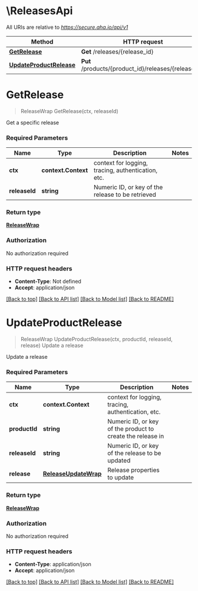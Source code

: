 # \ReleasesApi

All URIs are relative to *https://secure.aha.io/api/v1*

Method | HTTP request | Description
------------- | ------------- | -------------
[**GetRelease**](ReleasesApi.md#GetRelease) | **Get** /releases/{release_id} | 
[**UpdateProductRelease**](ReleasesApi.md#UpdateProductRelease) | **Put** /products/{product_id}/releases/{release_id} | Update a release


# **GetRelease**
> ReleaseWrap GetRelease(ctx, releaseId)


Get a specific release

### Required Parameters

Name | Type | Description  | Notes
------------- | ------------- | ------------- | -------------
 **ctx** | **context.Context** | context for logging, tracing, authentication, etc.
  **releaseId** | **string**| Numeric ID, or key of the release to be retrieved | 

### Return type

[**ReleaseWrap**](ReleaseWrap.md)

### Authorization

No authorization required

### HTTP request headers

 - **Content-Type**: Not defined
 - **Accept**: application/json

[[Back to top]](#) [[Back to API list]](../README.md#documentation-for-api-endpoints) [[Back to Model list]](../README.md#documentation-for-models) [[Back to README]](../README.md)

# **UpdateProductRelease**
> ReleaseWrap UpdateProductRelease(ctx, productId, releaseId, release)
Update a release

Update a release

### Required Parameters

Name | Type | Description  | Notes
------------- | ------------- | ------------- | -------------
 **ctx** | **context.Context** | context for logging, tracing, authentication, etc.
  **productId** | **string**| Numeric ID, or key of the product to create the release in | 
  **releaseId** | **string**| Numeric ID, or key of the release to be updated | 
  **release** | [**ReleaseUpdateWrap**](ReleaseUpdateWrap.md)| Release properties to update | 

### Return type

[**ReleaseWrap**](ReleaseWrap.md)

### Authorization

No authorization required

### HTTP request headers

 - **Content-Type**: application/json
 - **Accept**: application/json

[[Back to top]](#) [[Back to API list]](../README.md#documentation-for-api-endpoints) [[Back to Model list]](../README.md#documentation-for-models) [[Back to README]](../README.md)

